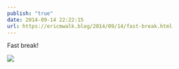 ```yaml
---
publish: "true"
date: 2014-09-14 22:22:15
url: https://ericmwalk.blog/2014/09/14/fast-break.html
---
```


Fast break!

![](https://ericmwalk.blog/uploads/2022/ecda365ba5.jpg)